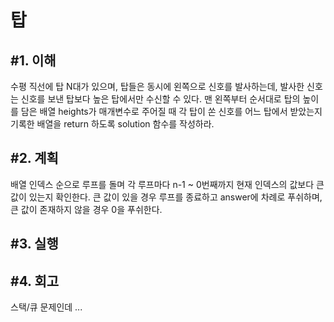 탑
====================

#1. 이해
------------------
수평 직선에 탑 N대가 있으며, 탑들은 동시에 왼쪽으로 신호를 발사하는데, 발사한 신호는 신호를 보낸 탑보다 높은 탑에서만 수신할 수 있다. 맨 왼쪽부터 순서대로 탑의 높이를 담은 배열 heights가 매개변수로 주어질 때 각 탑이 쏜 신호를 어느 탑에서 받았는지 기록한 배열을 return 하도록 solution 함수를 작성하라.

#2. 계획
---------------
배열 인덱스 순으로 루프를 돌며 각 루프마다 n-1 ~ 0번째까지 현재 인덱스의 값보다 큰 값이 있는지 확인한다. 큰 값이 있을 경우 루프를 종료하고 answer에 차례로 푸쉬하며, 큰 값이 존재하지 않을 경우 0을 푸쉬한다. 

#3. 실행
-----------------

#4. 회고
-----------------
스택/큐 문제인데 ... 